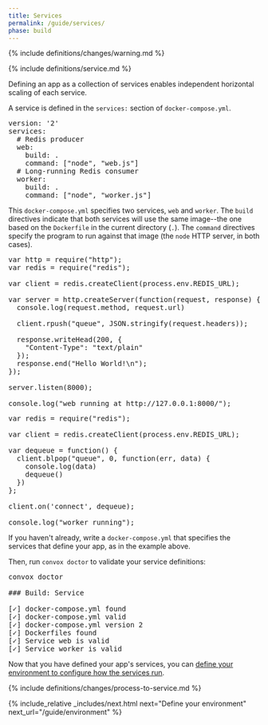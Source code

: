 ```yaml
---
title: Services
permalink: /guide/services/
phase: build
---
```


{% include definitions/changes/warning.md %}

{% include definitions/service.md %}

Defining an app as a collection of services enables independent horizontal scaling of each service.

A service is defined in the `services:` section of `docker-compose.yml`.

<pre class="file yaml" title="docker-compose.yml">
version: '2'
services:
  # Redis producer
  web:
    build: .
    command: ["node", "web.js"]
  # Long-running Redis consumer
  worker:
    build: .
    command: ["node", "worker.js"]
</pre>

This `docker-compose.yml` specifies two services, `web` and `worker`. The `build` directives indicate that both services will use the same image--the one based on the `Dockerfile` in the current directory (`.`). The `command` directives specify the program to run against that image (the `node` HTTP server, in both cases).

<pre class="file js" title="web.js">
var http = require("http");
var redis = require("redis");

var client = redis.createClient(process.env.REDIS_URL);

var server = http.createServer(function(request, response) {
  console.log(request.method, request.url)

  client.rpush("queue", JSON.stringify(request.headers));

  response.writeHead(200, {
    "Content-Type": "text/plain"
  });
  response.end("Hello World!\n");
});

server.listen(8000);

console.log("web running at http://127.0.0.1:8000/");
</pre>

<pre class="file js" title="worker.js">
var redis = require("redis");

var client = redis.createClient(process.env.REDIS_URL);

var dequeue = function() {
  client.blpop("queue", 0, function(err, data) {
    console.log(data)
    dequeue()
  })
};

client.on('connect', dequeue);

console.log("worker running");
</pre>

If you haven't already, write a `docker-compose.yml` that specifies the services that define your app, as in the example above.

Then, run `convox doctor` to validate your service definitions:

<pre class="terminal">
<span class="command">convox doctor</span>

### Build: Service

[<span class="pass">✓</span>] docker-compose.yml found
[<span class="pass">✓</span>] docker-compose.yml valid
[<span class="pass">✓</span>] docker-compose.yml version 2
[<span class="pass">✓</span>] Dockerfiles found
[<span class="pass">✓</span>] Service <span class="service">web</span> is valid
[<span class="pass">✓</span>] Service <span class="service">worker</span> is valid
</pre>

Now that you have defined your app's services, you can [define your environment to configure how the services run](/guide/environment/).

{% include definitions/changes/process-to-service.md %}

{% include_relative _includes/next.html
  next="Define your environment"
  next_url="/guide/environment"
%}

